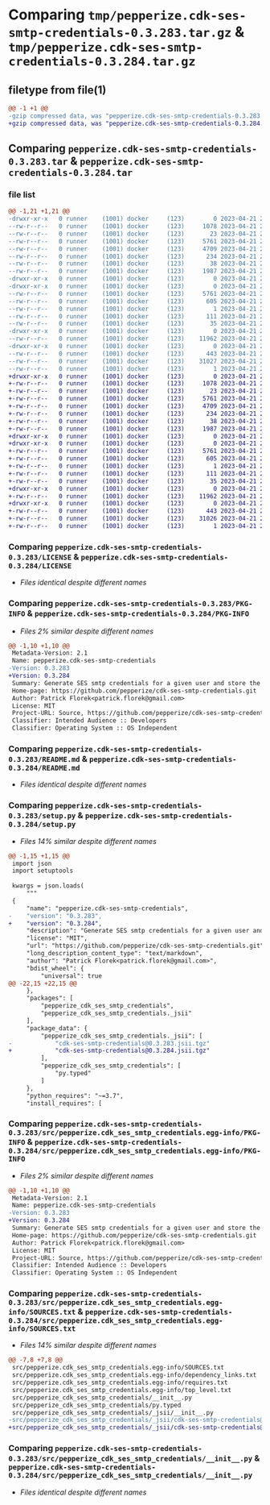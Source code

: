 # Comparing `tmp/pepperize.cdk-ses-smtp-credentials-0.3.283.tar.gz` & `tmp/pepperize.cdk-ses-smtp-credentials-0.3.284.tar.gz`

## filetype from file(1)

```diff
@@ -1 +1 @@
-gzip compressed data, was "pepperize.cdk-ses-smtp-credentials-0.3.283.tar", last modified: Fri Apr 21 23:07:28 2023, max compression
+gzip compressed data, was "pepperize.cdk-ses-smtp-credentials-0.3.284.tar", last modified: Fri Apr 21 23:16:18 2023, max compression
```

## Comparing `pepperize.cdk-ses-smtp-credentials-0.3.283.tar` & `pepperize.cdk-ses-smtp-credentials-0.3.284.tar`

### file list

```diff
@@ -1,21 +1,21 @@
-drwxr-xr-x   0 runner    (1001) docker     (123)        0 2023-04-21 23:07:28.426343 pepperize.cdk-ses-smtp-credentials-0.3.283/
--rw-r--r--   0 runner    (1001) docker     (123)     1078 2023-04-21 23:07:16.000000 pepperize.cdk-ses-smtp-credentials-0.3.283/LICENSE
--rw-r--r--   0 runner    (1001) docker     (123)       23 2023-04-21 23:07:16.000000 pepperize.cdk-ses-smtp-credentials-0.3.283/MANIFEST.in
--rw-r--r--   0 runner    (1001) docker     (123)     5761 2023-04-21 23:07:28.426343 pepperize.cdk-ses-smtp-credentials-0.3.283/PKG-INFO
--rw-r--r--   0 runner    (1001) docker     (123)     4709 2023-04-21 23:07:16.000000 pepperize.cdk-ses-smtp-credentials-0.3.283/README.md
--rw-r--r--   0 runner    (1001) docker     (123)      234 2023-04-21 23:07:16.000000 pepperize.cdk-ses-smtp-credentials-0.3.283/pyproject.toml
--rw-r--r--   0 runner    (1001) docker     (123)       38 2023-04-21 23:07:28.426343 pepperize.cdk-ses-smtp-credentials-0.3.283/setup.cfg
--rw-r--r--   0 runner    (1001) docker     (123)     1987 2023-04-21 23:07:16.000000 pepperize.cdk-ses-smtp-credentials-0.3.283/setup.py
-drwxr-xr-x   0 runner    (1001) docker     (123)        0 2023-04-21 23:07:28.426343 pepperize.cdk-ses-smtp-credentials-0.3.283/src/
-drwxr-xr-x   0 runner    (1001) docker     (123)        0 2023-04-21 23:07:28.426343 pepperize.cdk-ses-smtp-credentials-0.3.283/src/pepperize.cdk_ses_smtp_credentials.egg-info/
--rw-r--r--   0 runner    (1001) docker     (123)     5761 2023-04-21 23:07:28.000000 pepperize.cdk-ses-smtp-credentials-0.3.283/src/pepperize.cdk_ses_smtp_credentials.egg-info/PKG-INFO
--rw-r--r--   0 runner    (1001) docker     (123)      605 2023-04-21 23:07:28.000000 pepperize.cdk-ses-smtp-credentials-0.3.283/src/pepperize.cdk_ses_smtp_credentials.egg-info/SOURCES.txt
--rw-r--r--   0 runner    (1001) docker     (123)        1 2023-04-21 23:07:28.000000 pepperize.cdk-ses-smtp-credentials-0.3.283/src/pepperize.cdk_ses_smtp_credentials.egg-info/dependency_links.txt
--rw-r--r--   0 runner    (1001) docker     (123)      111 2023-04-21 23:07:28.000000 pepperize.cdk-ses-smtp-credentials-0.3.283/src/pepperize.cdk_ses_smtp_credentials.egg-info/requires.txt
--rw-r--r--   0 runner    (1001) docker     (123)       35 2023-04-21 23:07:28.000000 pepperize.cdk-ses-smtp-credentials-0.3.283/src/pepperize.cdk_ses_smtp_credentials.egg-info/top_level.txt
-drwxr-xr-x   0 runner    (1001) docker     (123)        0 2023-04-21 23:07:28.426343 pepperize.cdk-ses-smtp-credentials-0.3.283/src/pepperize_cdk_ses_smtp_credentials/
--rw-r--r--   0 runner    (1001) docker     (123)    11962 2023-04-21 23:07:16.000000 pepperize.cdk-ses-smtp-credentials-0.3.283/src/pepperize_cdk_ses_smtp_credentials/__init__.py
-drwxr-xr-x   0 runner    (1001) docker     (123)        0 2023-04-21 23:07:28.426343 pepperize.cdk-ses-smtp-credentials-0.3.283/src/pepperize_cdk_ses_smtp_credentials/_jsii/
--rw-r--r--   0 runner    (1001) docker     (123)      443 2023-04-21 23:07:16.000000 pepperize.cdk-ses-smtp-credentials-0.3.283/src/pepperize_cdk_ses_smtp_credentials/_jsii/__init__.py
--rw-r--r--   0 runner    (1001) docker     (123)    31027 2023-04-21 23:07:16.000000 pepperize.cdk-ses-smtp-credentials-0.3.283/src/pepperize_cdk_ses_smtp_credentials/_jsii/cdk-ses-smtp-credentials@0.3.283.jsii.tgz
--rw-r--r--   0 runner    (1001) docker     (123)        1 2023-04-21 23:07:16.000000 pepperize.cdk-ses-smtp-credentials-0.3.283/src/pepperize_cdk_ses_smtp_credentials/py.typed
+drwxr-xr-x   0 runner    (1001) docker     (123)        0 2023-04-21 23:16:18.847200 pepperize.cdk-ses-smtp-credentials-0.3.284/
+-rw-r--r--   0 runner    (1001) docker     (123)     1078 2023-04-21 23:16:08.000000 pepperize.cdk-ses-smtp-credentials-0.3.284/LICENSE
+-rw-r--r--   0 runner    (1001) docker     (123)       23 2023-04-21 23:16:08.000000 pepperize.cdk-ses-smtp-credentials-0.3.284/MANIFEST.in
+-rw-r--r--   0 runner    (1001) docker     (123)     5761 2023-04-21 23:16:18.847200 pepperize.cdk-ses-smtp-credentials-0.3.284/PKG-INFO
+-rw-r--r--   0 runner    (1001) docker     (123)     4709 2023-04-21 23:16:08.000000 pepperize.cdk-ses-smtp-credentials-0.3.284/README.md
+-rw-r--r--   0 runner    (1001) docker     (123)      234 2023-04-21 23:16:08.000000 pepperize.cdk-ses-smtp-credentials-0.3.284/pyproject.toml
+-rw-r--r--   0 runner    (1001) docker     (123)       38 2023-04-21 23:16:18.847200 pepperize.cdk-ses-smtp-credentials-0.3.284/setup.cfg
+-rw-r--r--   0 runner    (1001) docker     (123)     1987 2023-04-21 23:16:08.000000 pepperize.cdk-ses-smtp-credentials-0.3.284/setup.py
+drwxr-xr-x   0 runner    (1001) docker     (123)        0 2023-04-21 23:16:18.847200 pepperize.cdk-ses-smtp-credentials-0.3.284/src/
+drwxr-xr-x   0 runner    (1001) docker     (123)        0 2023-04-21 23:16:18.847200 pepperize.cdk-ses-smtp-credentials-0.3.284/src/pepperize.cdk_ses_smtp_credentials.egg-info/
+-rw-r--r--   0 runner    (1001) docker     (123)     5761 2023-04-21 23:16:18.000000 pepperize.cdk-ses-smtp-credentials-0.3.284/src/pepperize.cdk_ses_smtp_credentials.egg-info/PKG-INFO
+-rw-r--r--   0 runner    (1001) docker     (123)      605 2023-04-21 23:16:18.000000 pepperize.cdk-ses-smtp-credentials-0.3.284/src/pepperize.cdk_ses_smtp_credentials.egg-info/SOURCES.txt
+-rw-r--r--   0 runner    (1001) docker     (123)        1 2023-04-21 23:16:18.000000 pepperize.cdk-ses-smtp-credentials-0.3.284/src/pepperize.cdk_ses_smtp_credentials.egg-info/dependency_links.txt
+-rw-r--r--   0 runner    (1001) docker     (123)      111 2023-04-21 23:16:18.000000 pepperize.cdk-ses-smtp-credentials-0.3.284/src/pepperize.cdk_ses_smtp_credentials.egg-info/requires.txt
+-rw-r--r--   0 runner    (1001) docker     (123)       35 2023-04-21 23:16:18.000000 pepperize.cdk-ses-smtp-credentials-0.3.284/src/pepperize.cdk_ses_smtp_credentials.egg-info/top_level.txt
+drwxr-xr-x   0 runner    (1001) docker     (123)        0 2023-04-21 23:16:18.847200 pepperize.cdk-ses-smtp-credentials-0.3.284/src/pepperize_cdk_ses_smtp_credentials/
+-rw-r--r--   0 runner    (1001) docker     (123)    11962 2023-04-21 23:16:08.000000 pepperize.cdk-ses-smtp-credentials-0.3.284/src/pepperize_cdk_ses_smtp_credentials/__init__.py
+drwxr-xr-x   0 runner    (1001) docker     (123)        0 2023-04-21 23:16:18.847200 pepperize.cdk-ses-smtp-credentials-0.3.284/src/pepperize_cdk_ses_smtp_credentials/_jsii/
+-rw-r--r--   0 runner    (1001) docker     (123)      443 2023-04-21 23:16:08.000000 pepperize.cdk-ses-smtp-credentials-0.3.284/src/pepperize_cdk_ses_smtp_credentials/_jsii/__init__.py
+-rw-r--r--   0 runner    (1001) docker     (123)    31026 2023-04-21 23:16:08.000000 pepperize.cdk-ses-smtp-credentials-0.3.284/src/pepperize_cdk_ses_smtp_credentials/_jsii/cdk-ses-smtp-credentials@0.3.284.jsii.tgz
+-rw-r--r--   0 runner    (1001) docker     (123)        1 2023-04-21 23:16:08.000000 pepperize.cdk-ses-smtp-credentials-0.3.284/src/pepperize_cdk_ses_smtp_credentials/py.typed
```

### Comparing `pepperize.cdk-ses-smtp-credentials-0.3.283/LICENSE` & `pepperize.cdk-ses-smtp-credentials-0.3.284/LICENSE`

 * *Files identical despite different names*

### Comparing `pepperize.cdk-ses-smtp-credentials-0.3.283/PKG-INFO` & `pepperize.cdk-ses-smtp-credentials-0.3.284/PKG-INFO`

 * *Files 2% similar despite different names*

```diff
@@ -1,10 +1,10 @@
 Metadata-Version: 2.1
 Name: pepperize.cdk-ses-smtp-credentials
-Version: 0.3.283
+Version: 0.3.284
 Summary: Generate SES smtp credentials for a given user and store the credentials in a SecretsManager Secret.
 Home-page: https://github.com/pepperize/cdk-ses-smtp-credentials.git
 Author: Patrick Florek<patrick.florek@gmail.com>
 License: MIT
 Project-URL: Source, https://github.com/pepperize/cdk-ses-smtp-credentials.git
 Classifier: Intended Audience :: Developers
 Classifier: Operating System :: OS Independent
```

### Comparing `pepperize.cdk-ses-smtp-credentials-0.3.283/README.md` & `pepperize.cdk-ses-smtp-credentials-0.3.284/README.md`

 * *Files identical despite different names*

### Comparing `pepperize.cdk-ses-smtp-credentials-0.3.283/setup.py` & `pepperize.cdk-ses-smtp-credentials-0.3.284/setup.py`

 * *Files 14% similar despite different names*

```diff
@@ -1,15 +1,15 @@
 import json
 import setuptools
 
 kwargs = json.loads(
     """
 {
     "name": "pepperize.cdk-ses-smtp-credentials",
-    "version": "0.3.283",
+    "version": "0.3.284",
     "description": "Generate SES smtp credentials for a given user and store the credentials in a SecretsManager Secret.",
     "license": "MIT",
     "url": "https://github.com/pepperize/cdk-ses-smtp-credentials.git",
     "long_description_content_type": "text/markdown",
     "author": "Patrick Florek<patrick.florek@gmail.com>",
     "bdist_wheel": {
         "universal": true
@@ -22,15 +22,15 @@
     },
     "packages": [
         "pepperize_cdk_ses_smtp_credentials",
         "pepperize_cdk_ses_smtp_credentials._jsii"
     ],
     "package_data": {
         "pepperize_cdk_ses_smtp_credentials._jsii": [
-            "cdk-ses-smtp-credentials@0.3.283.jsii.tgz"
+            "cdk-ses-smtp-credentials@0.3.284.jsii.tgz"
         ],
         "pepperize_cdk_ses_smtp_credentials": [
             "py.typed"
         ]
     },
     "python_requires": "~=3.7",
     "install_requires": [
```

### Comparing `pepperize.cdk-ses-smtp-credentials-0.3.283/src/pepperize.cdk_ses_smtp_credentials.egg-info/PKG-INFO` & `pepperize.cdk-ses-smtp-credentials-0.3.284/src/pepperize.cdk_ses_smtp_credentials.egg-info/PKG-INFO`

 * *Files 2% similar despite different names*

```diff
@@ -1,10 +1,10 @@
 Metadata-Version: 2.1
 Name: pepperize.cdk-ses-smtp-credentials
-Version: 0.3.283
+Version: 0.3.284
 Summary: Generate SES smtp credentials for a given user and store the credentials in a SecretsManager Secret.
 Home-page: https://github.com/pepperize/cdk-ses-smtp-credentials.git
 Author: Patrick Florek<patrick.florek@gmail.com>
 License: MIT
 Project-URL: Source, https://github.com/pepperize/cdk-ses-smtp-credentials.git
 Classifier: Intended Audience :: Developers
 Classifier: Operating System :: OS Independent
```

### Comparing `pepperize.cdk-ses-smtp-credentials-0.3.283/src/pepperize.cdk_ses_smtp_credentials.egg-info/SOURCES.txt` & `pepperize.cdk-ses-smtp-credentials-0.3.284/src/pepperize.cdk_ses_smtp_credentials.egg-info/SOURCES.txt`

 * *Files 14% similar despite different names*

```diff
@@ -7,8 +7,8 @@
 src/pepperize.cdk_ses_smtp_credentials.egg-info/SOURCES.txt
 src/pepperize.cdk_ses_smtp_credentials.egg-info/dependency_links.txt
 src/pepperize.cdk_ses_smtp_credentials.egg-info/requires.txt
 src/pepperize.cdk_ses_smtp_credentials.egg-info/top_level.txt
 src/pepperize_cdk_ses_smtp_credentials/__init__.py
 src/pepperize_cdk_ses_smtp_credentials/py.typed
 src/pepperize_cdk_ses_smtp_credentials/_jsii/__init__.py
-src/pepperize_cdk_ses_smtp_credentials/_jsii/cdk-ses-smtp-credentials@0.3.283.jsii.tgz
+src/pepperize_cdk_ses_smtp_credentials/_jsii/cdk-ses-smtp-credentials@0.3.284.jsii.tgz
```

### Comparing `pepperize.cdk-ses-smtp-credentials-0.3.283/src/pepperize_cdk_ses_smtp_credentials/__init__.py` & `pepperize.cdk-ses-smtp-credentials-0.3.284/src/pepperize_cdk_ses_smtp_credentials/__init__.py`

 * *Files identical despite different names*

